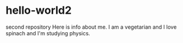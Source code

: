 # hello-world2
second repository
Here is info about me. I am a vegetarian and I love spinach and I'm studying physics. 
